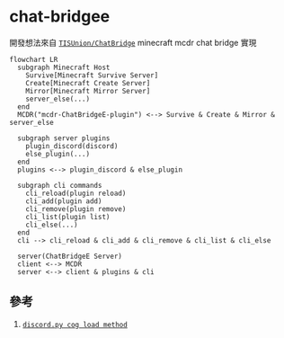 # chat-bridgee

開發想法來自 [`TISUnion/ChatBridge`](https://github.com/TISUnion/ChatBridge) minecraft mcdr chat bridge 實現

```mermaid
flowchart LR
  subgraph Minecraft Host
    Survive[Minecraft Survive Server]
    Create[Minecraft Create Server]
    Mirror[Minecraft Mirror Server]
    server_else(...)
  end
  MCDR("mcdr-ChatBridgeE-plugin") <--> Survive & Create & Mirror & server_else

  subgraph server plugins
    plugin_discord(discord)
    else_plugin(...)
  end
  plugins <--> plugin_discord & else_plugin

  subgraph cli commands
    cli_reload(plugin reload)
    cli_add(plugin add)
    cli_remove(plugin remove)
    cli_list(plugin list) 
    cli_else(...)
  end
  cli --> cli_reload & cli_add & cli_remove & cli_list & cli_else

  server(ChatBridgeE Server)
  client <--> MCDR
  server <--> client & plugins & cli
```

## 參考

1. [`discord.py cog load method`](https://github.com/Rapptz/discord.py)
